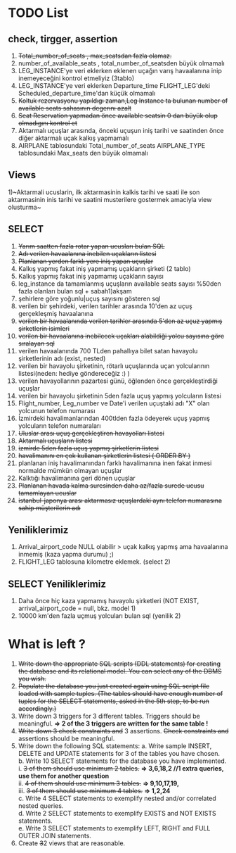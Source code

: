 # TODO List

## check, tirgger, assertion
1) ~~Total_number_of_seats , max_seatsdan fazla olamaz.~~
2) number_of_available_seats , total_number_of_seatsden büyük olmamalı
3) LEG_INSTANCE'ye veri eklerken eklenen uçağın varış havaalanına inip inemeyeceğini kontrol etmeliyiz (3tablo)
4) LEG_INSTANCE'ye veri eklerken Departure_time FLIGHT_LEG'deki Scheduled_departure_time'dan küçük olmamalı
5) ~~Koltuk rezervasyonu yapıldıgı zaman,Leg Instance ta bulunan number of available seats sahasının degerını azalt~~
6) ~~Seat Reservation yapmadan önce available seatsin 0 dan büyük olup olmadıgını kontrol et~~
7) Aktarmalı uçuşlar arasında, önceki uçuşun iniş tarihi ve saatinden önce diğer aktarmalı uçak kalkış yapmamalı
8) AIRPLANE tablosundaki Total_number_of_seats AIRPLANE_TYPE tablosundaki Max_seats den büyük olmamalı

## Views
1)~Aktarmali ucuslarin, ilk aktarmasinin kalkis tarihi ve saati ile son aktarmasinin inis tarihi ve saatini musterilere gostermek amaciyla view olusturma~

## SELECT

1) ~~Yarım saatten fazla rotar yapan ucusları bulan SQL~~
2) ~~Adı verilen havaalanına inebilen uçakların listesi~~
3) ~~Planlanan yerden farklı yere iniş yapan uçuşlar~~
4) Kalkış yapmış fakat iniş yapmamış uçakların şirketi (2 tablo)
5) Kalkış yapmış fakat iniş yapmamış uçakların sayısı
6) leg_instance da tamamlanmış uçuşların available seats sayısı %50den fazla olanları bulan sql + sabah1)akşam
7) şehirlere göre yoğunlu|uçuş sayısını gösteren sql
8) verilen bir şehirdeki, verilen tarihler arasında 10'den az uçuş gerçekleşmiş havaalanına
9) ~~verilen bir havaalanında verilen tarihler arasında 5'den az uçuz yapmış şirketlerin isimleri~~
10) ~~verilen bir havaalanına inebilecek uçakları alabildiği yolcu sayısına göre sıralayan sql~~
11) verilen havaalanında 700 TLden pahallıya bilet satan havayolu şirketlerinin adı (exist, nested)
12) verilen bir havayolu şirketinin, rötarlı uçuşlarında uçan yolcularının listesi(neden: hediye göndereceğiz :) )
13) verilen havayollarının pazartesi günü, öğlenden önce gerçekleştirdiği uçuşlar
14) verilen bir havayolu şirketinin 5den fazla uçuş yapmış yolcuların listesi
15) Flight_number, Leg_number ve Date'i verilen uçuştaki adı "X" olan yolcunun telefon numarası
16) İzmirdeki havalimanlarından 400tlden fazla ödeyerek uçuş yapmış yolcuların telefon numaraları
17) ~~Uluslar arası uçuş gerçekleştiren havayolları listesi~~
18) ~~Aktarmalı uçuşların listesi~~
19) ~~izmirde 5den fazla uçuş yapmış şirketlerin listesi~~
20) ~~havalimanını en çok kullanan şirketlerin listesi ( ORDER BY )~~
21) planlanan iniş havalimanından farklı havalimanına inen fakat inmesi normalde mümkün olmayan uçuşlar
22) Kalktığı havalimanına geri dönen uçuşlar
23) ~~Planlanan havada kalma suresinden daha az/fazla surede ucusu tamamlayan ucuslar~~
24) ~~istanbul-japonya arası aktarmasız uçuşlardaki aynı telefon numarasına sahip müşterilerin adı~~

## Yeniliklerimiz
1) Arrival_airport_code NULL olabilir > uçak kalkış yapmış ama havaalanına inmemiş (kaza yapma durumu) ;)
2) FLIGHT_LEG tablosuna kilometre eklemek. (select 2)

## SELECT Yeniliklerimiz
1) Daha önce hiç kaza yapmamış havayolu şirketleri (NOT EXIST, arrival_airport_code = null, bkz. model 1)
2) 10000 km'den fazla uçmuş yolcuları bulan sql (yenilik 2)

# What is left ?
1) ~~Write down the appropriate SQL scripts (DDL statements) for creating the database and its
relational model. You can select any of the DBMS you wish.~~
2) ~~Populate the database you just created again using SQL script file loaded with sample tuples.
(The tables should have enough number of tuples for the SELECT statements, asked in the
5th step, to be run accordingly.)~~
3) Write down 3 triggers for 3 different tables. Triggers should be meaningful. <strong> => 2 of the 3 triggers are written for the same table !</strong>
4) ~~Write down 3 check constraints and~~ 3 assertions. ~~Check constraints and~~ assertions should be
meaningful.
5) Write down the following SQL statements:
  a. Write sample INSERT, DELETE and UPDATE statements for 3 of the tables you have
  chosen.<br>
  b. Write 10 SELECT statements for the database you have implemented.<br>
    i. ~~3 of them should use minimum 2 tables.~~         <strong> => 3,6,18,2  //1 extra queries, use them for another question</strong> <br> 
    ii. ~~4 of them should use minimum 3 tables.~~       <strong>=> 9,10,17,19, </strong><br> 
    iii. ~~3 of them should use minimum 4 tables.~~      <strong> => 1,2,24   </strong><br>
  c. Write 4 SELECT statements to exemplify nested and/or correlated nested queries.<br>
  d. Write 2 SELECT statements to exemplify EXISTS and NOT EXISTS statements.<br>
  e. Write 3 SELECT statements to exemplify LEFT, RIGHT and FULL OUTER JOIN
  statements.
6) Create ~~3~~2 views that are reasonable.







